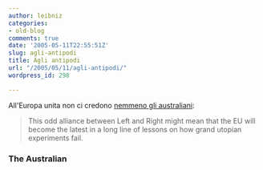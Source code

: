 ```yaml
---
author: leibniz
categories:
- old-blog
comments: true
date: '2005-05-11T22:55:51Z'
slug: agli-antipodi
title: Agli antipodi
url: "/2005/05/11/agli-antipodi/"
wordpress_id: 298

---
```

All'Europa unita non ci credono [nemmeno gli australiani](https://www.theaustralian.news.com.au/common/story_page/0,5744,15243137%255E32522,00.html):  


> This odd alliance between Left and Right might
mean that the EU will become the latest in a long line of lessons on
how grand utopian experiments fail.

### The Australian
